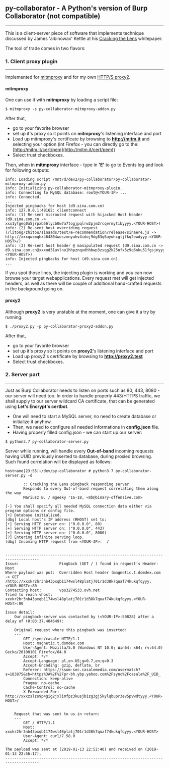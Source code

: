 ## py-collaborator - A Python's version of Burp Collaborator (not compatible)
---

This is a client-server piece of software that implements technique discussed by James 'albinowax' Kettle at his [Cracking the Lens](https://portswigger.net/kb/papers/crackingthelens-whitepaper.pdf) whitepaper. 

The tool of trade comes in two flavors:

### 1. Client proxy plugin
---

Implemented for [mitmproxy](https://github.com/mitmproxy/mitmproxy) and for my own [HTTP/S proxy2](https://github.com/mgeeky/proxy2). 


#### mitmproxy

One can use it with **mitmproxy** by loading a script file:

```
$ mitmproxy -s py-collaborator-mitmproxy-addon.py
```

After that, 
- go to your favorite browser
- set up it's proxy so it points on **mitmproxy**'s listening interface and port
- Load up mitmproxy's certificate by browsing to **http://mitm.it** and selecting your option (int Firefox - you can directly go to the: [http://mitm.it/cert/pem](http://mitm.it/cert/pem))
- Select trust checkboxes.

Then, when in **mitmproxy** interface - type in **'E'** to go to Events log and look for following outputs:
```
info: Loading script /mnt/d/dev2/py-collaborator/py-collaborator-mitmproxy-addon.py
info: Initializing py-collaborator-mitmproxy-plugin.
info: Connecting to MySQL database: root@<YOUR-IP> ...
info: Connected.
...
Injected pingbacks for host (d9.sina.com.cn)
info: 127.0.0.1:48162: clientconnect
info: (1) Re-sent misrouted request with hijacked Host header (d9.sina.com.cn -> xxx1yfgeq0a5jrpxb56lycb0w7a7togjpqlrw2pjm2rcqermytibyyyy.<YOUR-HOST>)
info: (2) Re-sent host overriding request (/litong/zhitou/sinaads/test/e-recommendation/release/sinaere.js -> http://xxxqwzmqhx464804woszmnyuhv4idoj9dg83q6aywhcgtjfkq2ewdyyy.<YOUR-HOST>/)
info: (3) Re-sent host header @ manipulated request (d9.sina.com.cn -> d9.sina.com.cn@xxxnd31uvlno1hhpznqxdhhbwp3zsqg2k25nfx5z9q6nku51fgsjnyyy.<YOUR-HOST>)
info: Injected pingbacks for host (d9.sina.com.cn).
...
```

If you spot those lines, the injecting plugin is working and you can now browse your target webapplications. Every request met will get injected headers, as well as there will be couple of additional hand-crafted requests in the background going on. 


#### proxy2

Although **proxy2** is very unstable at the moment, one can give it a try by running:

```
$ ./proxy2.py -p py-collaborator-proxy2-addon.py
```

After that, 
- go to your favorite browser
- set up it's proxy so it points on **proxy2**'s listening interface and port
- Load up proxy2's certificate by browsing to **http://proxy2.test**
- Select trust checkboxes.



### 2. Server part
---

Just as Burp Collaborator needs to listen on ports such as 80, 443, 8080 - our server will need too. In order to handle properly 443/HTTPS traffic, we shall supply to our server wildcard CA certificate, that can be generated using **Let's Encrypt's certbot**. 

- One will need to start a MySQL server, no need to create database or initialize it anyhow.
- Then, we need to configure all needed informations in **config.json** file.
- Having properly filled config.json - we can start up our server:

```
$ python3.7 py-collaborator-server.py
```

Server while running, will handle every **Out-of-band** incoming requests having UUID previously inserted to database, during proxied browsing. Such found correlation will be displayed as follows:

```
hostname|23:55|~/dev/py-collaborator # python3.7 py-collaborator-server.py -d

        :: Cracking the Lens pingback responding server
        Responds to every Out-of-band request correlating them along the way
        Mariusz B. / mgeeky '16-18, <mb@binary-offensive.com>

[-] You shall specify all needed MySQL connection data either via program options or config file.
[+] Database initialized.
[dbg] Local host's IP address (RHOST) set to:
[+] Serving HTTP server on: ("0.0.0.0", 80)
[+] Serving HTTP server on: ("0.0.0.0", 443)
[+] Serving HTTP server on: ("0.0.0.0", 8080)
[?] Entering infinite serving loop.
[dbg] Incoming HTTP request from <YOUR-IP>:  /


-------------------------------------------------------------------------------------
Issue:                  Pingback (GET / ) found in request's Header: Host
Where payload was put:  Overridden Host header (magnetic.t.domdex.com -> GET /http://xxxkr2hr3nb43pxqb1174wsl48platj701r1d38k7quaf74kukqfqyyy.<YOUR-HOST>:80
Contacting host:        vps3274533.ovh.net
Tried to reach vhost:   xxxkr2hr3nb43pxqb1174wsl48platj701r1d38k7quaf74kukqfqyyy.<YOUR-HOST>:80

Issue detail:
    Our pingback-server was contacted by (<YOUR-IP>:50828) after a delay of (0:03:37.404649):

    Original request where this pingback was inserted:
    ---
        GET /sync/casale HTTP/1.1
        Host: magnetic.t.domdex.com
        User-Agent: Mozilla/5.0 (Windows NT 10.0; Win64; x64; rv:64.0) Gecko/20100101 Firefox/64.0
        Accept: */*
        Accept-Language: pl,en-US;q=0.7,en;q=0.3
        Accept-Encoding: gzip, deflate, br
        Referer: https://ssum-sec.casalemedia.com/usermatch?s=183875&cb=https%3A%2F%2Fpr-bh.ybp.yahoo.com%2Fsync%2Fcasale%2F_UID_
        Connection: keep-alive
        Pragma: no-cache
        Cache-Control: no-cache
        X-Forwarded-For: http://xxxzslzo9p4gig2jxlimfpz3kusjbizg3gj5kylqbupr3ev5pvwdtyyy.<YOUR-HOST>/


    Request that was sent to us in return:
    ---
        GET / HTTP/1.1
        Host: xxxkr2hr3nb43pxqb1174wsl48platj701r1d38k7quaf74kukqfqyyy.<YOUR-HOST>
        User-Agent: curl/7.58.0
        Accept: */*

The payload was sent at (2019-01-13 22:52:40) and received on (2019-01-13 22:56:17).
-------------------------------------------------------------------------------------

```

